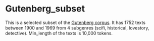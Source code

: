 # Gutenberg_subset
This is a selected subset of the [Gutenberg corpus](https://github.com/pgcorpus/gutenberg]). It has 1752 texts between 1900 and 1969 from 4 subgenres (scifi, historical, lovestory, detective). Min_length of the texts is 10,000 tokens.
